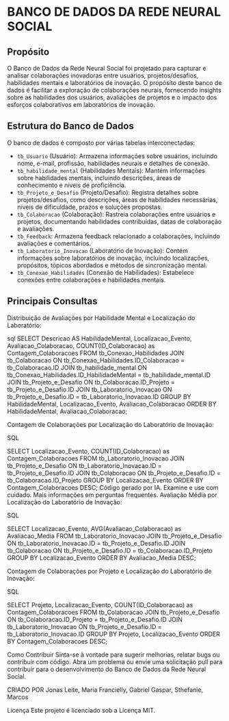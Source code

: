 # BANCO DE DADOS DA REDE NEURAL SOCIAL

## Propósito

O Banco de Dados da Rede Neural Social foi projetado para capturar e analisar colaborações inovadoras entre usuários, projetos/desafios, habilidades mentais e laboratórios de inovação. O propósito deste banco de dados é facilitar a exploração de colaborações neurais, fornecendo insights sobre as habilidades dos usuários, avaliações de projetos e o impacto dos esforços colaborativos em laboratórios de inovação.

## Estrutura do Banco de Dados

O banco de dados é composto por várias tabelas interconectadas:

- `tb_Usuario` (Usuário): Armazena informações sobre usuários, incluindo nome, e-mail, profissão, habilidades neurais e detalhes de conexão.
- `tb_habilidade_mental` (Habilidades Mentais): Mantém informações sobre habilidades mentais, incluindo descrições, áreas de conhecimento e níveis de proficiência.
- `tb_Projeto_e_Desafio` (Projeto/Desafio): Registra detalhes sobre projetos/desafios, como descrições, áreas de habilidades necessárias, níveis de dificuldade, prazos e soluções propostas.
- `tb_Colaboracao` (Colaboração): Rastreia colaborações entre usuários e projetos, documentando habilidades contribuídas, datas de colaboração e avaliações.
- `tb_Feedback`: Armazena feedback relacionado a colaborações, incluindo avaliações e comentários.
- `tb_Laboratorio_Inovacao` (Laboratório de Inovação): Contém informações sobre laboratórios de inovação, incluindo localizações, propósitos, tópicos abordados e métodos de sincronização mental.
- `tb_Conexao_Habilidades` (Conexão de Habilidades): Estabelece conexões entre colaborações e habilidades mentais.

## Principais Consultas

Distribuição de Avaliações por Habilidade Mental e Localização do Laboratório:

sql
SELECT Descricao AS HabilidadeMental, Localizacao_Evento, Avaliacao_Colaboracao, COUNT(ID_Colaboracao) as Contagem_Colaboracoes
FROM tb_Conexao_Habilidades
JOIN tb_Colaboracao ON tb_Conexao_Habilidades.ID_Colaboracao = tb_Colaboracao.ID
JOIN tb_habilidade_mental ON tb_Conexao_Habilidades.ID_HabilidadeMental = tb_habilidade_mental.ID
JOIN tb_Projeto_e_Desafio ON tb_Colaboracao.ID_Projeto = tb_Projeto_e_Desafio.ID
JOIN tb_Laboratorio_Inovacao ON tb_Projeto_e_Desafio.ID = tb_Laboratorio_Inovacao.ID
GROUP BY HabilidadeMental, Localizacao_Evento, Avaliacao_Colaboracao
ORDER BY HabilidadeMental, Avaliacao_Colaboracao;

Contagem de Colaborações por Localização do Laboratório de Inovação:

SQL

SELECT Localizacao_Evento, COUNT(ID_Colaboracao) as Contagem_Colaboracoes 
FROM tb_Laboratorio_Inovacao 
JOIN tb_Projeto_e_Desafio ON tb_Laboratorio_Inovacao.ID = tb_Projeto_e_Desafio.ID 
JOIN tb_Colaboracao ON tb_Projeto_e_Desafio.ID = tb_Colaboracao.ID_Projeto 
GROUP BY Localizacao_Evento 
ORDER BY Contagem_Colaboracoes DESC;
Código gerado por IA. Examine e use com cuidado. Mais informações em perguntas frequentes.
Avaliação Média por Localização do Laboratório de Inovação:

SQL

SELECT Localizacao_Evento, AVG(Avaliacao_Colaboracao) as Avaliacao_Media 
FROM tb_Laboratorio_Inovacao 
JOIN tb_Projeto_e_Desafio ON tb_Laboratorio_Inovacao.ID = tb_Projeto_e_Desafio.ID 
JOIN tb_Colaboracao ON tb_Projeto_e_Desafio.ID = tb_Colaboracao.ID_Projeto 
GROUP BY Localizacao_Evento 
ORDER BY Avaliacao_Media DESC;



Contagem de Colaborações por Projeto e Localização do Laboratório de Inovação:

SQL

SELECT Projeto, Localizacao_Evento, COUNT(ID_Colaboracao) as Contagem_Colaboracoes 
FROM tb_Colaboracao 
JOIN tb_Projeto_e_Desafio ON tb_Colaboracao.ID_Projeto = tb_Projeto_e_Desafio.ID 
JOIN tb_Laboratorio_Inovacao ON tb_Projeto_e_Desafio.ID = tb_Laboratorio_Inovacao.ID 
GROUP BY Projeto, Localizacao_Evento 
ORDER BY Contagem_Colaboracoes DESC;



Como Contribuir
Sinta-se à vontade para sugerir melhorias, relatar bugs ou contribuir com código. Abra um problema ou envie uma solicitação pull para contribuir para o desenvolvimento do Banco de Dados da Rede Neural Social.

CRIADO POR
Jonas Leite, Maria Francielly, Gabriel Gaspar, Sthefanie, Marcos

Licença
Este projeto é licenciado sob a Licença MIT.
